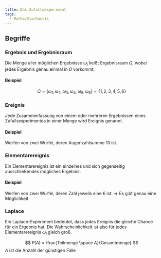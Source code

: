```yaml
---
title: Das Zufallsexperiment
tags:
  - Mathe/Stochastik
---
```


## Begriffe

### Ergebnis und Ergebnisraum

Die Menge aller möglichen Ergebnisse $\omega_i$ 
 heißt Ergebnisraum $\Omega$, wobei jedes Ergebnis genau einmal in $\Omega$ vorkommt.

#### Beispiel

$$
\Omega = \{ \omega_1, \omega_2, \omega_3, \omega_4, \omega_5, \omega_6 \} = \{ 1,2,3,4,5,6 \}
$$

### Ereignis

Jede Zusammenfassung von einem oder mehreren Ergebnissen eines Zufallsexperimentes in einer Menge wird Ereignis genannt.

#### Beispiel

Werfen von zwei Würfel, deren Augenzahlsumme 10 ist.

### Elementarereignis

Ein Elementarereignis ist ein einzelnes und sich gegenseitig ausschließendes mögliches Ergebnis.

#### Beispiel

Werfen von zwei Würfel, deren Zahl jeweils eine 6 ist.
=> Es gibt genau eine Möglichkeit

### Laplace

Ein Laplace-Experiment bedeutet, dass jedes Ereignis die gleiche Chance für ein Ergebnis hat. Die Wahrscheinlichkeit ist also für jedes Elementarereignis $\omega_i$ gleich groß.

$$
P(A) = \frac{Teilmenge \space A}{Gesamtmenge}
$$
$A$ ist die Anzahl der günstigen Fälle